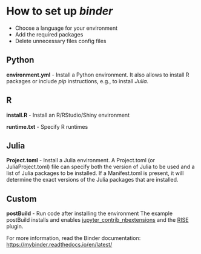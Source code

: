 # How to set up *binder*

- Choose a language for your environment
- Add the required packages
- Delete unnecessary files config files

## Python
__environment.yml__ - Install a Python environment. It also allows to install R packages or include *pip* instructions, e.g., to install *Julia*.

## R

__install.R__ - Install an R/RStudio/Shiny environment

__runtime.txt__ - Specify R runtimes

## Julia

__Project.toml__ - Install a Julia environment. A Project.toml (or JuliaProject.toml) file can specify both the version of Julia to be used and a list of Julia packages to be installed. If a Manifest.toml is present, it will determine the exact versions of the Julia packages that are installed.


## Custom

__postBuild__ - Run code after installing the environment
The example postBuild installs and enables [jupyter_contrib_nbextensions](https://jupyter-contrib-nbextensions.readthedocs.io/en/latest/install.html) and the [RISE](https://github.com/damianavila/RISE/) plugin.

For more information, read the Binder documentation: https://mybinder.readthedocs.io/en/latest/
